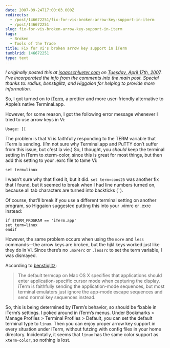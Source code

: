 ```yaml
---
date: 2007-09-24T17:00:03.000Z
redirects:
  - /post/146672251/fix-for-vis-broken-arrow-key-support-in-iterm
  - /post/146672251
slug: fix-for-vis-broken-arrow-key-support-in-iterm
tags:
  - Broken
  - Tools of the Trade
title: Fix for Vi's broken arrow key support in iTerm
tumblrid: 146672251
type: text
---
```

<p><cite>I originally posted this at <a href="http://isaacschlueter.com/2007/04/fix-for-vis-broken-arrow-key-support-in-iterm/">isaacschlueter.com</a> on <abbr class="date" title="2007-04-17T11:45:36-7:00">Tuesday, April 17th, 2007</abbr>.  I&rsquo;ve incorporated the info from the comments into the main post.  Special thanks to: radius, benstiglitz, and Higgaion for helping to provide more information.</cite></p>

<p>So, I got turned on to <a href="http://iterm.sourceforge.net/">iTerm</a>, a prettier and more user-friendly alternative to Apple&rsquo;s native Terminal.app.</p>

<p>However, for some reason, I got the following error message whenever I tried to use arrow keys in Vi:</p>

<p><code>Usage: [[</code></p>

<p>The problem is that Vi is faithfully responding to the TERM variable that iTerm is sending.  (I&rsquo;m not sure why Terminal.app and PuTTY don&rsquo;t suffer from this issue, but c'est la vie.)  So, I thought, you <em>should</em> keep the terminal setting in iTerm to xterm-color, since this is great for most things, but then add this setting to your .exrc file to tame Vi:</p>

<p><code>set term=linux</code></p>

<p>I wasn&rsquo;t sure why that fixed it, but it did.  <code>set term=cons25</code> was another fix that I found, but it seemed to break when I had line numbers turned on, because all tab characters are turned into backticks (<code>`</code>).</p>

<p>Of course, that&rsquo;ll break if you use a different terminal setting on another program, so Higgaion suggested putting this into your .vimrc or .exrc instead:</p>

<p><code class="block rc">if $TERM_PROGRAM == 'iTerm.app'
set term=linux
endif</code></p>

<p>However, the same problem occurs when using the <code>more</code> and <code>less</code> commands&mdash;the arrow keys are broken, but the hjkl keys worked just like they do in Vi. Since there&rsquo;s no <code>.morerc</code> or <code>.lessrc</code> to set the term variable, I was dismayed.</p>

<p>According to <a href="http://isaacschlueter.com/2007/04/fix-for-vis-broken-arrow-key-support-in-iterm/#comment-3960">benstiglitz</a>:</p>

<blockquote cite="http://isaacschlueter.com/2007/04/fix-for-vis-broken-arrow-key-support-in-iterm/#comment-3960">The default termcap on Mac OS X specifies that applications should enter application-specific cursor mode when capturing the display. iTerm is faithfully sending the application-mode sequences, but most terminal emulators just ignore the app-mode escape sequences and send normal key sequences instead.</blockquote>

<p>So, this is being determined by iTerm&rsquo;s behavior, so should be fixable in iTerm&rsquo;s settings.  I poked around in iTerm&rsquo;s menus.  Under Bookmarks &gt; Manage Profiles &gt; Terminal Profiles &gt; Default, you can set the default terminal type to <code>linux</code>.  Then you can enjoy proper arrow key support in every situation under iTerm, without futzing with config files in your home directory.  Incidentally, it seems that <code>linux</code> has the same color support as <code>xterm-color</code>, so nothing is lost.</p>
